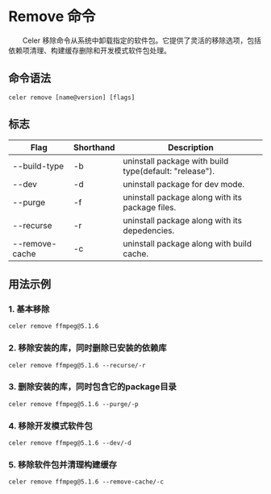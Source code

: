 # Remove 命令

&emsp;&emsp;Celer 移除命令从系统中卸载指定的软件包。它提供了灵活的移除选项，包括依赖项清理、构建缓存删除和开发模式软件包处理。

## 命令语法

```shell
celer remove [name@version] [flags]  
```

## 标志

| Flag              | Shorthand | Description                                               |
| ----------------- | --------- | --------------------------------------------------------- |
| --build-type      | -b        | uninstall package with build type(default: "release").    |
| --dev             | -d        | uninstall package for dev mode.                           |
| --purge           | -f        | uninstall package along with its package files.           |
| --recurse         | -r        | uninstall package along with its depedencies.             |
| --remove-cache    | -c        | uninstall package along with build cache.                 |

## 用法示例

### 1. 基本移除

```shell
celer remove ffmpeg@5.1.6
```

### 2. 移除安装的库，同时删除已安装的依赖库

```shell
celer remove ffmpeg@5.1.6 --recurse/-r
```

### 3. 删除安装的库，同时包含它的package目录

```shell
celer remove ffmpeg@5.1.6 --purge/-p
```

### 4. 移除开发模式软件包

```shell
celer remove ffmpeg@5.1.6 --dev/-d
```

### 5. 移除软件包并清理构建缓存

```shell
celer remove ffmpeg@5.1.6 --remove-cache/-c
```